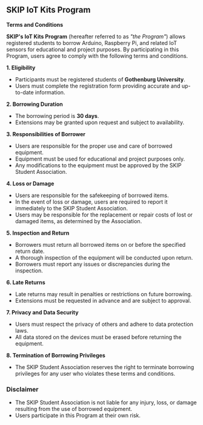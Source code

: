 ## SKIP IoT Kits Program

**Terms and Conditions**

**SKIP's IoT Kits Program** (hereafter referred to as _"the Program"_) allows registered students to borrow Arduino, Raspberry Pi, and related IoT sensors for educational and project purposes. By participating in this Program, users agree to comply with the following terms and conditions.

**1. Eligibility**

- Participants must be registered students of **Gothenburg University**.
- Users must complete the registration form providing accurate and up-to-date information.

**2. Borrowing Duration**

- The borrowing period is **30 days**.
- Extensions may be granted upon request and subject to availability.

**3. Responsibilities of Borrower**

- Users are responsible for the proper use and care of borrowed equipment.
- Equipment must be used for educational and project purposes only.
- Any modifications to the equipment must be approved by the SKIP Student Association.

**4. Loss or Damage**

- Users are responsible for the safekeeping of borrowed items.
- In the event of loss or damage, users are required to report it immediately to the SKIP Student Association.
- Users may be responsible for the replacement or repair costs of lost or damaged items, as determined by the Association.

**5. Inspection and Return**

- Borrowers must return all borrowed items on or before the specified return date.
- A thorough inspection of the equipment will be conducted upon return.
- Borrowers must report any issues or discrepancies during the inspection.

**6. Late Returns**

- Late returns may result in penalties or restrictions on future borrowing.
- Extensions must be requested in advance and are subject to approval.

**7. Privacy and Data Security**

- Users must respect the privacy of others and adhere to data protection laws.
- All data stored on the devices must be erased before returning the equipment.

**8. Termination of Borrowing Privileges**

- The SKIP Student Association reserves the right to terminate borrowing privileges for any user who violates these terms and conditions.

### Disclaimer

- The SKIP Student Association is not liable for any injury, loss, or damage resulting from the use of borrowed equipment.
- Users participate in this Program at their own risk.
